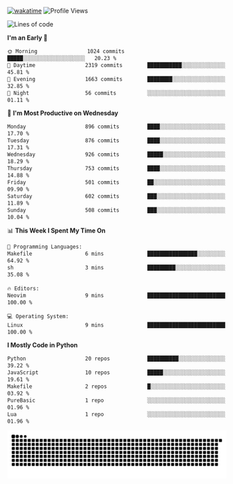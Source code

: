 [![wakatime](https://wakatime.com/badge/user/b920b284-3cde-4cd4-b72e-f7f22d050b16.svg)](https://wakatime.com/@b920b284-3cde-4cd4-b72e-f7f22d050b16)
![Profile Views](http://img.shields.io/badge/Profile%20Views-4586-blue)
<!--START_SECTION:waka-->
![Lines of code](https://img.shields.io/badge/From%20Hello%20World%20I%27ve%20Written-6.4%20million%20lines%20of%20code-blue)

**I'm an Early 🐤** 

```text
🌞 Morning                1024 commits        █████░░░░░░░░░░░░░░░░░░░░   20.23 % 
🌆 Daytime                2319 commits        ███████████░░░░░░░░░░░░░░   45.81 % 
🌃 Evening                1663 commits        ████████░░░░░░░░░░░░░░░░░   32.85 % 
🌙 Night                  56 commits          ░░░░░░░░░░░░░░░░░░░░░░░░░   01.11 % 
```
📅 **I'm Most Productive on Wednesday** 

```text
Monday                   896 commits         ████░░░░░░░░░░░░░░░░░░░░░   17.70 % 
Tuesday                  876 commits         ████░░░░░░░░░░░░░░░░░░░░░   17.31 % 
Wednesday                926 commits         █████░░░░░░░░░░░░░░░░░░░░   18.29 % 
Thursday                 753 commits         ████░░░░░░░░░░░░░░░░░░░░░   14.88 % 
Friday                   501 commits         ██░░░░░░░░░░░░░░░░░░░░░░░   09.90 % 
Saturday                 602 commits         ███░░░░░░░░░░░░░░░░░░░░░░   11.89 % 
Sunday                   508 commits         ███░░░░░░░░░░░░░░░░░░░░░░   10.04 % 
```


📊 **This Week I Spent My Time On** 

```text
💬 Programming Languages: 
Makefile                 6 mins              ████████████████░░░░░░░░░   64.92 % 
sh                       3 mins              █████████░░░░░░░░░░░░░░░░   35.08 % 

🔥 Editors: 
Neovim                   9 mins              █████████████████████████   100.00 % 

💻 Operating System: 
Linux                    9 mins              █████████████████████████   100.00 % 
```

**I Mostly Code in Python** 

```text
Python                   20 repos            ██████████░░░░░░░░░░░░░░░   39.22 % 
JavaScript               10 repos            █████░░░░░░░░░░░░░░░░░░░░   19.61 % 
Makefile                 2 repos             █░░░░░░░░░░░░░░░░░░░░░░░░   03.92 % 
PureBasic                1 repo              ░░░░░░░░░░░░░░░░░░░░░░░░░   01.96 % 
Lua                      1 repo              ░░░░░░░░░░░░░░░░░░░░░░░░░   01.96 % 
```




<!--END_SECTION:waka-->
![Snake animation](https://raw.githubusercontent.com/timmypidashev/timmypidashev/main/commits.svg)
